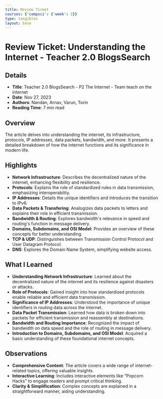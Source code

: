 ```yaml
---
title: Review Ticket
courses: {'compsci': {'week': 2}}
type: tangibles
layout: base
---
```


# Review Ticket: Understanding the Internet - Teacher 2.0 BlogsSearch

## Details
- **Title**: Teacher 2.0 BlogsSearch - P2 The Internet - Team teach on the internet
- **Date**: Nov 27, 2023
- **Authors**: Nandan, Arnav, Varun, Torin
- **Reading Time**: 7 min read

## Overview
The article delves into understanding the internet, its infrastructure, protocols, IP addresses, data packets, bandwidth, and more. It presents a detailed breakdown of how the internet functions and its significance in modern life.

## Highlights
- **Network Infrastructure**: Describes the decentralized nature of the internet, enhancing flexibility and resilience.
- **Protocols**: Explains the role of standardized rules in data transmission, emphasizing interoperability.
- **IP Addresses**: Details the unique identifiers and introduces the transition to IPv6.
- **Data Packets & Transfering**: Analogizes data packets to letters and explains their role in efficient transmission.
- **Bandwidth & Routing**: Explores bandwidth's relevance in speed and routing's function in message delivery.
- **Domains, Subdomains, and OSI Model**: Provides an overview of these concepts for better understanding.
- **TCP & UDP**: Distinguishes between Transmission Control Protocol and User Datagram Protocol.
- **DNS**: Explores the Domain Name System, simplifying website access.

## What I Learned
- **Understanding Network Infrastructure**: Learned about the decentralized nature of the internet and its resilience against disasters or attacks.
- **Role of Protocols**: Gained insight into how standardized protocols enable reliable and efficient data transmission.
- **Significance of IP Addresses**: Understood the importance of unique identifiers in routing data across the internet.
- **Data Packet Transmission**: Learned how data is broken down into packets for efficient transmission and reassembly at destinations.
- **Bandwidth and Routing Importance**: Recognized the impact of bandwidth on data speed and the role of routing in message delivery.
- **Introduction to Domains, Subdomains, and OSI Model**: Acquired a basic understanding of these foundational internet concepts.

## Observations
- **Comprehensive Content**: The article covers a wide range of internet-related topics, offering valuable insights.
- **Interactive Learning**: Includes interactive elements like "Popcorn Hacks" to engage readers and prompt critical thinking.
- **Clarity & Simplification**: Complex concepts are explained in a straightforward manner, aiding understanding.



